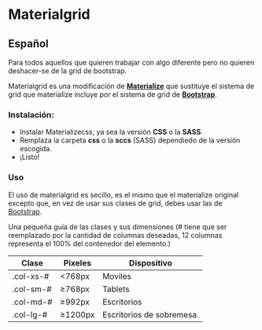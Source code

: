 # Materialgrid
## Español

Para todos aquellos que quieren trabajar con algo diferente pero no quieren deshacer-se de la grid de bootstrap.

Materialgrid es una modificación de [**Materialize**](http://materializecss.com/) que sustituye el sistema de grid que materialize incluye por el sistema de grid de [**Bootstrap**](http://getbootstrap.com/css/#grid). 

### Instalación:

- Instalar Materializecss, ya sea la versión **CSS** o la **SASS**.
- Remplaza la carpeta **css** o la **sccs** (SASS) dependiedo de la versión escogida.
- ¡Listo!

### Uso

El uso de materialgrid es secillo, es el mismo que el materialize original excepto que, en vez de usar sus clases de grid, debes usar las de [Bootstrap](http://getbootstrap.com/css/#grid).

Una pequeña guía de las clases y sus dimensiones (# tiene que ser reemplazado por la cantidad de columnas deseadas, 12 columnas representa el 100% del contenedor del elemento.)

Clase | Pixeles | Dispositivo
------------ | ------------- | ------------
.col-xs-# | <768px | Moviles
.col-sm-# | ≥768px | Tablets
.col-md-# | ≥992px | Escritorios
.col-lg-# | ≥1200px | Escritorios de sobremesa.
